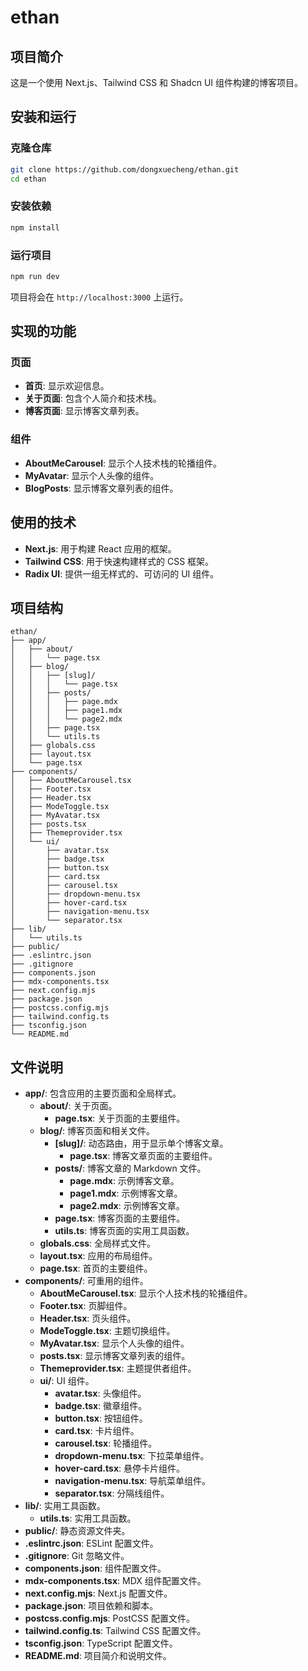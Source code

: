 # ethan

## 项目简介

这是一个使用 Next.js、Tailwind CSS 和 Shadcn UI 组件构建的博客项目。

## 安装和运行

### 克隆仓库

```bash
git clone https://github.com/dongxuecheng/ethan.git
cd ethan
```

### 安装依赖

```bash
npm install
```

### 运行项目

```bash
npm run dev
```

项目将会在 `http://localhost:3000` 上运行。

## 实现的功能

### 页面

- **首页**: 显示欢迎信息。
- **关于页面**: 包含个人简介和技术栈。
- **博客页面**: 显示博客文章列表。

### 组件

- **AboutMeCarousel**: 显示个人技术栈的轮播组件。
- **MyAvatar**: 显示个人头像的组件。
- **BlogPosts**: 显示博客文章列表的组件。

## 使用的技术

- **Next.js**: 用于构建 React 应用的框架。
- **Tailwind CSS**: 用于快速构建样式的 CSS 框架。
- **Radix UI**: 提供一组无样式的、可访问的 UI 组件。

## 项目结构

```
ethan/
├── app/
│   ├── about/
│   │   └── page.tsx
│   ├── blog/
│   │   ├── [slug]/
│   │   │   └── page.tsx
│   │   ├── posts/
│   │   │   ├── page.mdx
│   │   │   ├── page1.mdx
│   │   │   └── page2.mdx
│   │   ├── page.tsx
│   │   └── utils.ts
│   ├── globals.css
│   ├── layout.tsx
│   └── page.tsx
├── components/
│   ├── AboutMeCarousel.tsx
│   ├── Footer.tsx
│   ├── Header.tsx
│   ├── ModeToggle.tsx
│   ├── MyAvatar.tsx
│   ├── posts.tsx
│   ├── Themeprovider.tsx
│   └── ui/
│       ├── avatar.tsx
│       ├── badge.tsx
│       ├── button.tsx
│       ├── card.tsx
│       ├── carousel.tsx
│       ├── dropdown-menu.tsx
│       ├── hover-card.tsx
│       ├── navigation-menu.tsx
│       └── separator.tsx
├── lib/
│   └── utils.ts
├── public/
├── .eslintrc.json
├── .gitignore
├── components.json
├── mdx-components.tsx
├── next.config.mjs
├── package.json
├── postcss.config.mjs
├── tailwind.config.ts
├── tsconfig.json
└── README.md
```

## 文件说明

- **app/**: 包含应用的主要页面和全局样式。
  - **about/**: 关于页面。
    - **page.tsx**: 关于页面的主要组件。
  - **blog/**: 博客页面和相关文件。
    - **[slug]/**: 动态路由，用于显示单个博客文章。
      - **page.tsx**: 博客文章页面的主要组件。
    - **posts/**: 博客文章的 Markdown 文件。
      - **page.mdx**: 示例博客文章。
      - **page1.mdx**: 示例博客文章。
      - **page2.mdx**: 示例博客文章。
    - **page.tsx**: 博客页面的主要组件。
    - **utils.ts**: 博客页面的实用工具函数。
  - **globals.css**: 全局样式文件。
  - **layout.tsx**: 应用的布局组件。
  - **page.tsx**: 首页的主要组件。
- **components/**: 可重用的组件。
  - **AboutMeCarousel.tsx**: 显示个人技术栈的轮播组件。
  - **Footer.tsx**: 页脚组件。
  - **Header.tsx**: 页头组件。
  - **ModeToggle.tsx**: 主题切换组件。
  - **MyAvatar.tsx**: 显示个人头像的组件。
  - **posts.tsx**: 显示博客文章列表的组件。
  - **Themeprovider.tsx**: 主题提供者组件。
  - **ui/**: UI 组件。
    - **avatar.tsx**: 头像组件。
    - **badge.tsx**: 徽章组件。
    - **button.tsx**: 按钮组件。
    - **card.tsx**: 卡片组件。
    - **carousel.tsx**: 轮播组件。
    - **dropdown-menu.tsx**: 下拉菜单组件。
    - **hover-card.tsx**: 悬停卡片组件。
    - **navigation-menu.tsx**: 导航菜单组件。
    - **separator.tsx**: 分隔线组件。
- **lib/**: 实用工具函数。
  - **utils.ts**: 实用工具函数。
- **public/**: 静态资源文件夹。
- **.eslintrc.json**: ESLint 配置文件。
- **.gitignore**: Git 忽略文件。
- **components.json**: 组件配置文件。
- **mdx-components.tsx**: MDX 组件配置文件。
- **next.config.mjs**: Next.js 配置文件。
- **package.json**: 项目依赖和脚本。
- **postcss.config.mjs**: PostCSS 配置文件。
- **tailwind.config.ts**: Tailwind CSS 配置文件。
- **tsconfig.json**: TypeScript 配置文件。
- **README.md**: 项目简介和说明文件。

